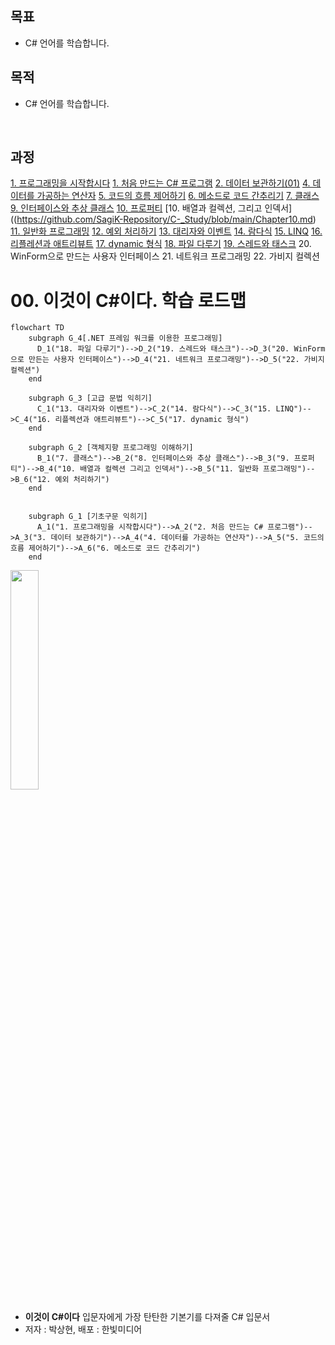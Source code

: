 ## 목표
- C# 언어를 학습합니다.

## 목적 
- C# 언어를 학습합니다.

<br>

## 과정
[1. 프로그래밍을 시작합시다](https://github.com/SagiK-Repository/C-_Study/blob/main/Chapter01.md)
[1. 처음 만드는 C# 프로그램](https://github.com/SagiK-Repository/C-_Study/blob/main/Chapter02.md)
[2. 데이터 보관하기(01)](https://github.com/SagiK-Repository/C-_Study/blob/main/Chapter03.md)
[4. 데이터를 가공하는 연산자](https://github.com/SagiK-Repository/C-_Study/blob/main/Chapter04.md)
[5. 코드의 흐름 제어하기](https://github.com/SagiK-Repository/C-_Study/blob/main/Chapter05.md)
[6. 메소드로 코드 간추리기](https://github.com/SagiK-Repository/C-_Study/blob/main/Chapter06.md)
[7. 클래스](https://github.com/SagiK-Repository/C-_Study/blob/main/Chapter07.md)
[9. 인터페이스와 추상 클래스](https://github.com/SagiK-Repository/C-_Study/blob/main/Chapter08.md)
[10. 프로퍼티](https://github.com/SagiK-Repository/C-_Study/blob/main/Chapter09.md)
[10. 배열과 컬렉션, 그리고 인덱서]((https://github.com/SagiK-Repository/C-_Study/blob/main/Chapter10.md)
[11. 일반화 프로그래밍](https://github.com/SagiK-Repository/C-_Study/blob/main/Chapter11.md)
[12. 예외 처리하기](https://github.com/SagiK-Repository/C-_Study/blob/main/Chapter12.md)
[13. 대리자와 이벤트](https://github.com/SagiK-Repository/C-_Study/blob/main/Chapter13.md)
[14. 람다식](https://github.com/SagiK-Repository/C-_Study/blob/main/Chapter14.md)
[15. LINQ](https://github.com/SagiK-Repository/C-_Study/blob/main/Chapter15.md)
[16. 리플레션과 애트리뷰트](https://github.com/SagiK-Repository/C-_Study/blob/main/Chapter16.md)
[17. dynamic 형식](https://github.com/SagiK-Repository/C-_Study/blob/main/Chapter17.md)
[18. 파일 다루기](https://github.com/SagiK-Repository/C-_Study/blob/main/Chapter18.md)
[19. 스레드와 태스크](https://github.com/SagiK-Repository/C-_Study/blob/main/Chapter19.md)
20. WinForm으로 만드는 사용자 인터페이스
21. 네트워크 프로그래밍
22. 가비지 컬렉션


# 00. 이것이 C#이다. 학습 로드맵

```mermaid
flowchart TD
    subgraph G_4[.NET 프레임 워크를 이용한 프로그래밍]
      D_1("18. 파일 다루기")-->D_2("19. 스레드와 태스크")-->D_3("20. WinForm으로 만든는 사용자 인터페이스")-->D_4("21. 네트워크 프로그래밍")-->D_5("22. 가비지 컬렉션")
    end

    subgraph G_3 [고급 문법 익히기]
      C_1("13. 대리자와 이벤트")-->C_2("14. 람다식")-->C_3("15. LINQ")-->C_4("16. 리플렉션과 애트리뷰트")-->C_5("17. dynamic 형식")
    end

    subgraph G_2 [객체지향 프로그래밍 이해하기]
      B_1("7. 클래스")-->B_2("8. 인터페이스와 추상 클래스")-->B_3("9. 프로퍼티")-->B_4("10. 배열과 컬렉션 그리고 인덱서")-->B_5("11. 일반화 프로그래밍")-->B_6("12. 예외 처리하기")
    end


    subgraph G_1 [기초구문 익히기]
      A_1("1. 프로그래밍을 시작합시다")-->A_2("2. 처음 만드는 C# 프로그램")-->A_3("3. 데이터 보관하기")-->A_4("4. 데이터를 가공하는 연산자")-->A_5("5. 코드의 흐름 제어하기")-->A_6("6. 메소드로 코드 간추리기")
    end
```

<img src="http://image.yes24.com/goods/96674785/XL" width="30%">  

- **이것이 C#이다** 입문자에게 가장 탄탄한 기본기를 다져줄 C# 입문서
- 저자 : 박상현, 배포 : 한빛미디어
